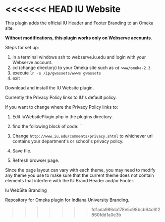<<<<<<< HEAD
IU Website
===========

This plugin adds the official IU Header and Footer Branding to an Omeka site.

**Without modifications, this plugin works only on Webserve accounts**.

Steps for set up:

1. in a terminal windows ssh to webserve.iu.edu and login with your Webserve account.
2. cd (change directory) to your Omeka site such as `cd www/omeka-2.3`.
3. execute `ln -s /ip/gwassets/wwws gwassets`
4. exit

Download and install the IU Website plugin.

Currently the Privacy Policy links to IU's default policy.

If you want to change where the Privacy Policy links to:

1. Edit IuWebsitePlugin.php in the plugins directory.
2. find the following block of code:
`	<script>

	var newPrivacyURL = 'http://www.iu.edu/comments/privacy.shtml';

	(oldPrivacyURL = document.getElementById('privacy-policy-link')) ? (oldPrivacyURL.href = newPrivacyURL) : '';

	</script>`

3. Change `http://www.iu.edu/comments/privacy.shtml` to whichever url contains your department's or school's privacy policy. 
4. Save file.
5. Refresh browser page.

Since the page layout can vary with each theme, you may need to modify any theme you use to make sure that the current theme does not contain elements that interfere with the IU Brand Header and/or Footer.

Iu WebSite Branding


Repository for Omeka plugin for Indiana University Branding.
>>>>>>> fd1ada986da178e5c98bcb64c6f2860fdd1a0e3b
